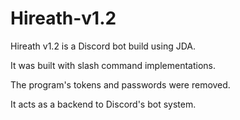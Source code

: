 # Hireath-v1.2

Hireath v1.2 is a Discord bot build using JDA. 

It was built with slash command implementations.

The program's tokens and passwords were removed.

It acts as a backend to Discord's bot system.
